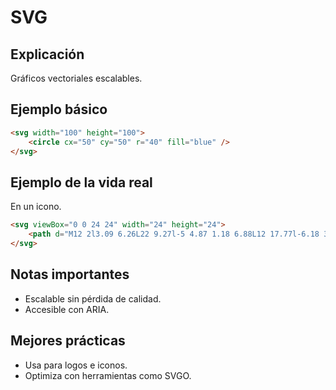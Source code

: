 # SVG

## Explicación

Gráficos vectoriales escalables.

## Ejemplo básico

```html
<svg width="100" height="100">
    <circle cx="50" cy="50" r="40" fill="blue" />
</svg>
```

## Ejemplo de la vida real

En un icono.

```html
<svg viewBox="0 0 24 24" width="24" height="24">
    <path d="M12 2l3.09 6.26L22 9.27l-5 4.87 1.18 6.88L12 17.77l-6.18 3.25L7 14.14 2 9.27l6.91-1.01L12 2z"/>
</svg>
```

## Notas importantes

- Escalable sin pérdida de calidad.
- Accesible con ARIA.

## Mejores prácticas

- Usa para logos e iconos.
- Optimiza con herramientas como SVGO.
